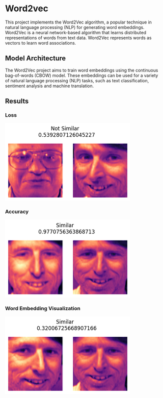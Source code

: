 # Word2vec
This project implements the Word2Vec algorithm, a popular technique in natural language processing (NLP) for generating word embeddings. Word2Vec is a neural network-based algorithm that learns distributed representations of words from text data. Word2Vec represents words as vectors to learn word associations.

## Model Architecture

The Word2Vec project aims to train word embeddings using the continuous bag-of-words (CBOW) model. These embeddings can be used for a variety of natural language processing (NLP) tasks, such as text classification, sentiment analysis and machine translation.

## Results

### Loss
![link text](https://github.com/Rutvik1727/Face-Recognition/blob/main/Images/img%20(3).png)

### Accuracy
![link text](https://github.com/Rutvik1727/Face-Recognition/blob/main/Images/img%20(2).png)

### Word Embedding Visualization
![link text](https://github.com/Rutvik1727/Face-Recognition/blob/main/Images/img%20(1).png)
